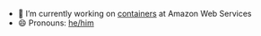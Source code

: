 - 🔭 I’m currently working on [containers](https://aws.amazon.com/ecs) at Amazon Web Services
- 😄 Pronouns: [he/him](https://pronoun.is/he/him)
